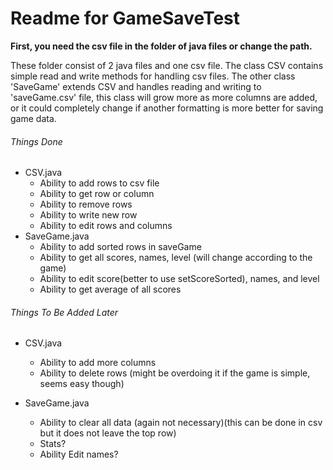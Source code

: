 # Readme for GameSaveTest

**First, you need the csv file in the folder of java files or change the path.**

These folder consist of 2 java files and one csv file. The class CSV contains simple read and write methods for handling csv files. The other class 'SaveGame' extends CSV and handles reading and writing to 'saveGame.csv' file, this class will grow more as more columns are added, or it could completely change if another formatting is more better for saving game data.

###### Things Done
- CSV.java
  - Ability to add rows to csv file
  - Ability to get row or column
  - Ability to remove rows
  - Ability to write new row
  - Ability to edit rows and columns
- SaveGame.java
  - Ability to add sorted rows in saveGame
  - Ability to get all scores, names, level (will change according to the game)
  - Ability to edit score(better to use setScoreSorted), names, and level
  - Ability to get average of all scores



###### Things To Be Added Later
- CSV.java
  - Ability to add more columns
  - Ability to delete rows (might be overdoing it if the game is simple, seems easy though)

- SaveGame.java
  - Ability to clear all data (again not necessary)(this can be done in csv but it does not leave the top row)
  - Stats?
  - Ability Edit names?
